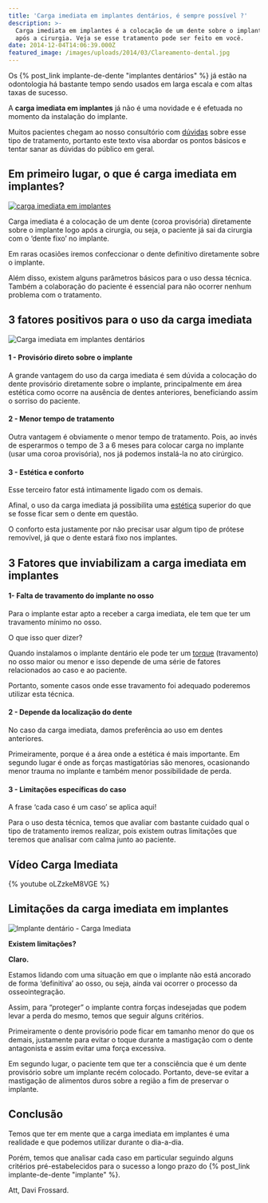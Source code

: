 ```yaml
---
title: 'Carga imediata em implantes dentários, é sempre possível ?'
description: >-
  Carga imediata em implantes é a colocação de um dente sobre o implante logo
  após a cirurgia. Veja se esse tratamento pode ser feito em você.
date: 2014-12-04T14:06:39.000Z
featured_image: /images/uploads/2014/03/Clareamento-dental.jpg
---
```

Os {% post_link implante-de-dente "implantes dentários" %} já estão na odontologia há bastante tempo sendo usados em larga escala e com altas taxas de sucesso. 

A **carga imediata em implantes** já não é uma novidade e é efetuada no momento da instalação do implante. 

Muitos pacientes chegam ao nosso consultório com [dúvidas](/tratamentos/implante-dental/) sobre esse tipo de tratamento, portanto este texto visa abordar os pontos básicos e tentar sanar as dúvidas do público em geral.

## Em primeiro lugar, o que é carga imediata em implantes?

[![carga imediata em implantes](//ucarecdn.com/013b2470-c853-4e7d-8710-21e94322ac7e/Captura-de-tela-2013-07-28-às-11.41.30.png)](//ucarecdn.com/013b2470-c853-4e7d-8710-21e94322ac7e/Captura-de-tela-2013-07-28-às-11.41.30.png) 

Carga imediata é a colocação de um dente (coroa provisória) diretamente sobre o implante logo após a cirurgia, ou seja, o paciente já sai da cirurgia com o ‘dente fixo’ no implante.

Em raras ocasiões iremos confeccionar o dente definitivo diretamente sobre o implante. 

Além disso, existem alguns parâmetros básicos para o uso dessa técnica. Também a colaboração do paciente é essencial para não ocorrer nenhum problema com o tratamento.

## 3 fatores positivos para o uso da carga imediata

![Carga imediata em implantes dentários](//ucarecdn.com/e94e07fa-8587-4cac-a86e-a3b034dd64aa/carga_imediata_em_implantes_denta_rios.png)

#### **1 - Provisório direto sobre o implante**

A grande vantagem do uso da carga imediata é sem dúvida a colocação do dente provisório diretamente sobre o implante, principalmente em área estética como ocorre na ausência de dentes anteriores, beneficiando assim o sorriso do paciente.

#### **2 - Menor tempo de tratamento**

Outra vantagem é obviamente o menor tempo de tratamento. Pois, ao invés de esperarmos o tempo de 3 a 6 meses para colocar carga no implante (usar uma coroa provisória), nos já podemos instalá-la no ato cirúrgico.

#### **3 - Estética e conforto**

Esse terceiro fator está intimamente ligado com os demais. 

Afinal, o uso da carga imediata já possibilita uma [estética](/tratamentos/estetica-dos-dentes/ "Estética") superior do que se fosse ficar sem o dente em questão. 

O conforto esta justamente por não precisar usar algum tipo de prótese removível, já que o dente estará fixo nos implantes.

## 3 Fatores que inviabilizam a carga imediata em implantes

#### **1- Falta de travamento do implante no osso**

Para o implante estar apto a receber a carga imediata, ele tem que ter um travamento mínimo no osso. 

O que isso quer dizer? 

Quando instalamos o implante dentário ele pode ter um [torque](https://pt.wikipedia.org/wiki/Torque) (travamento) no osso maior ou menor e isso depende de uma série de fatores relacionados ao caso e ao paciente. 

Portanto, somente casos onde esse travamento foi adequado poderemos utilizar esta técnica.

#### **2 - Depende da localização do dente**

No caso da carga imediata, damos preferência ao uso em dentes anteriores. 

Primeiramente, porque é a área onde a estética é mais importante. Em segundo lugar é onde as forças mastigatórias são menores, ocasionando menor trauma no implante e também menor possibilidade de perda.

#### **3 - Limitações específicas do caso**

A frase ‘cada caso é um caso’ se aplica aqui! 

Para o uso desta técnica, temos que avaliar com bastante cuidado qual o tipo de tratamento iremos realizar, pois existem outras limitações que teremos que analisar com calma junto ao paciente.

## Vídeo Carga Imediata

{% youtube oLZzkeM8VGE %}

## Limitações da carga imediata em implantes

![Implante dentário - Carga Imediata](//ucarecdn.com/f8b62cec-e888-448e-87a1-82fe3f17cdba/Captura-de-tela-2013-07-28-às-11.41.20.png) 

**Existem limitações?** 

**Claro.** 

Estamos lidando com uma situação em que o implante não está ancorado de forma ‘definitiva’ ao osso, ou seja, ainda vai ocorrer o processo da osseointegração. 

Assim, para “proteger” o implante contra forças indesejadas que podem levar a perda do mesmo, temos que seguir alguns critérios. 

Primeiramente o dente provisório pode ficar em tamanho menor do que os demais, justamente para evitar o toque durante a mastigação com o dente antagonista e assim evitar uma força excessiva. 

Em segundo lugar, o paciente tem que ter a consciência que é um dente provisório sobre um implante recém colocado. Portanto, deve-se evitar a mastigação de alimentos duros sobre a região a fim de preservar o implante.

## Conclusão

Temos que ter em mente que a carga imediata em implantes é uma realidade e que podemos utilizar durante o dia-a-dia. 

Porém, temos que analisar cada caso em particular seguindo alguns critérios pré-estabelecidos para o sucesso a longo prazo do {% post_link implante-de-dente "implante" %}.

Att,
Davi Frossard.
